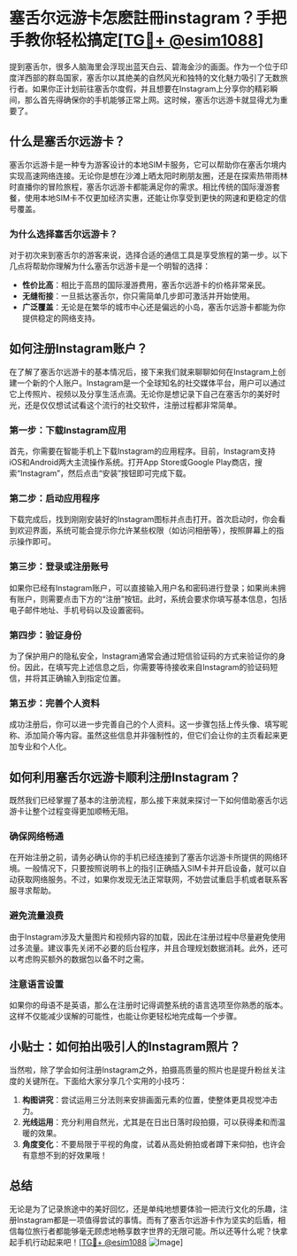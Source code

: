 # 塞舌尔远游卡怎麽註冊instagram？手把手教你轻松搞定[[TG💪+ @esim1088](https://t.me/s/esim1088)]

提到塞舌尔，很多人脑海里会浮现出蓝天白云、碧海金沙的画面。作为一个位于印度洋西部的群岛国家，塞舌尔以其绝美的自然风光和独特的文化魅力吸引了无数旅行者。如果你正计划前往塞舌尔度假，并且想要在Instagram上分享你的精彩瞬间，那么首先得确保你的手机能够正常上网。这时候，塞舌尔远游卡就显得尤为重要了。

## 什么是塞舌尔远游卡？

塞舌尔远游卡是一种专为游客设计的本地SIM卡服务，它可以帮助你在塞舌尔境内实现高速网络连接。无论你是想在沙滩上晒太阳时刷朋友圈，还是在探索热带雨林时直播你的冒险旅程，塞舌尔远游卡都能满足你的需求。相比传统的国际漫游套餐，使用本地SIM卡不仅更加经济实惠，还能让你享受到更快的网速和更稳定的信号覆盖。

### 为什么选择塞舌尔远游卡？

对于初次来到塞舌尔的游客来说，选择合适的通信工具是享受旅程的第一步。以下几点将帮助你理解为什么塞舌尔远游卡是一个明智的选择：

- **性价比高**：相比于高昂的国际漫游费用，塞舌尔远游卡的价格非常亲民。
- **无缝衔接**：一旦抵达塞舌尔，你只需简单几步即可激活并开始使用。
- **广泛覆盖**：无论是在繁华的城市中心还是偏远的小岛，塞舌尔远游卡都能为你提供稳定的网络支持。

## 如何注册Instagram账户？

在了解了塞舌尔远游卡的基本情况后，接下来我们就来聊聊如何在Instagram上创建一个新的个人账户。Instagram是一个全球知名的社交媒体平台，用户可以通过它上传照片、视频以及分享生活点滴。无论你是想记录下自己在塞舌尔的美好时光，还是仅仅想试试看这个流行的社交软件，注册过程都非常简单。

### 第一步：下载Instagram应用

首先，你需要在智能手机上下载Instagram的应用程序。目前，Instagram支持iOS和Android两大主流操作系统。打开App Store或Google Play商店，搜索“Instagram”，然后点击“安装”按钮即可完成下载。

### 第二步：启动应用程序

下载完成后，找到刚刚安装好的Instagram图标并点击打开。首次启动时，你会看到欢迎界面，系统可能会提示你允许某些权限（如访问相册等），按照屏幕上的指示操作即可。

### 第三步：登录或注册账号

如果你已经有Instagram账户，可以直接输入用户名和密码进行登录；如果尚未拥有账户，则需要点击下方的“注册”按钮。此时，系统会要求你填写基本信息，包括电子邮件地址、手机号码以及设置密码。

### 第四步：验证身份

为了保护用户的隐私安全，Instagram通常会通过短信验证码的方式来验证你的身份。因此，在填写完上述信息之后，你需要等待接收来自Instagram的验证码短信，并将其正确输入到指定位置。

### 第五步：完善个人资料

成功注册后，你可以进一步完善自己的个人资料。这一步骤包括上传头像、填写昵称、添加简介等内容。虽然这些信息并非强制性的，但它们会让你的主页看起来更加专业和个人化。

## 如何利用塞舌尔远游卡顺利注册Instagram？

既然我们已经掌握了基本的注册流程，那么接下来就来探讨一下如何借助塞舌尔远游卡让整个过程变得更加顺畅无阻。

### 确保网络畅通

在开始注册之前，请务必确认你的手机已经连接到了塞舌尔远游卡所提供的网络环境。一般情况下，只要按照说明书上的指引正确插入SIM卡并开启设备，就可以自动获取网络服务。不过，如果你发现无法正常联网，不妨尝试重启手机或者联系客服寻求帮助。

### 避免流量浪费

由于Instagram涉及大量图片和视频内容的加载，因此在注册过程中尽量避免使用过多流量。建议事先关闭不必要的后台程序，并且合理规划数据消耗。此外，还可以考虑购买额外的数据包以备不时之需。

### 注意语言设置

如果你的母语不是英语，那么在注册时记得调整系统的语言选项至你熟悉的版本。这样不仅能减少误解的可能性，也能让你更轻松地完成每一个步骤。

## 小贴士：如何拍出吸引人的Instagram照片？

当然啦，除了学会如何注册Instagram之外，拍摄高质量的照片也是提升粉丝关注度的关键所在。下面给大家分享几个实用的小技巧：

1. **构图讲究**：尝试运用三分法则来安排画面元素的位置，使整体更具视觉冲击力。
2. **光线运用**：充分利用自然光，尤其是在日出日落时段拍摄，可以获得柔和而温暖的效果。
3. **角度变化**：不要局限于平视的角度，试着从高处俯拍或者蹲下来仰拍，也许会有意想不到的好效果哦！

## 总结

无论是为了记录旅途中的美好回忆，还是单纯地想要体验一把流行文化的乐趣，注册Instagram都是一项值得尝试的事情。而有了塞舌尔远游卡作为坚实的后盾，相信每位旅行者都能够毫无顾虑地畅享数字世界的无限可能。所以还等什么呢？快拿起手机行动起来吧！[[TG💪+ @esim1088](https://t.me/s/esim1088) ![Image](https://i.postimg.cc/4NQfJmqS/Snipaste-2025-05-13-00-14-12.png)]